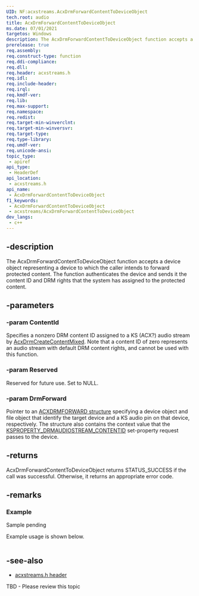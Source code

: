 ```yaml
---
UID: NF:acxstreams.AcxDrmForwardContentToDeviceObject
tech.root: audio
title: AcxDrmForwardContentToDeviceObject
ms.date: 07/01/2021
targetos: Windows
description: The AcxDrmForwardContentToDeviceObject function accepts a device object representing a device to which the caller intends to forward protected content.
prerelease: true
req.assembly: 
req.construct-type: function
req.ddi-compliance: 
req.dll: 
req.header: acxstreams.h
req.idl: 
req.include-header: 
req.irql: 
req.kmdf-ver: 
req.lib: 
req.max-support: 
req.namespace: 
req.redist: 
req.target-min-winverclnt: 
req.target-min-winversvr: 
req.target-type: 
req.type-library: 
req.umdf-ver: 
req.unicode-ansi: 
topic_type:
 - apiref
api_type:
 - HeaderDef 
api_location:
 - acxstreams.h
api_name:
 - AcxDrmForwardContentToDeviceObject
f1_keywords:
 - AcxDrmForwardContentToDeviceObject
 - acxstreams/AcxDrmForwardContentToDeviceObject
dev_langs:
 - c++
---
```


## -description

The AcxDrmForwardContentToDeviceObject function accepts a device object representing a device to which the caller intends to forward protected content. The function authenticates the device and sends it the content ID and DRM rights that the system has assigned to the protected content.

## -parameters

### -param ContentId

Specifies a nonzero DRM content ID assigned to a KS  (ACX?) audio stream by [AcxDrmCreateContentMixed](nf-acxstreams-acxdrmcreatecontentmixed.md). Note that a content ID of zero represents an audio stream with default DRM content rights, and cannot be used with this function.


### -param Reserved

Reserved for future use. Set to NULL.

### -param DrmForward

Pointer to an [ACXDRMFORWARD structure](ns-acxstreams-acxdrmforward.md) specifying a device object and file object that identify the target device and a KS audio pin on that device, respectively. The structure also contains the context value that the [KSPROPERTY_DRMAUDIOSTREAM_CONTENTID](/windows-hardware/drivers/ddi/drmk/ns-drmk-ksp_drmaudiostream_contentid) set-property request passes to the device.

## -returns

AcxDrmForwardContentToDeviceObject returns STATUS_SUCCESS if the call was successful. Otherwise, it returns an appropriate error code.

## -remarks

### Example

Sample pending

Example usage is shown below.

```cpp

```

## -see-also

- [acxstreams.h header](index.md)

TBD - Please review this topic